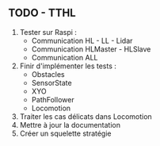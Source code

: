 ## TODO - TTHL

1. Tester sur Raspi :
    * Communication HL - LL - Lidar
    * Communication HLMaster - HLSlave
    * Communication ALL
2. Finir d'implémenter les tests : 
    * Obstacles
    * SensorState
    * XYO
    * PathFollower
    * Locomotion
3. Traiter les cas délicats dans Locomotion
4. Mettre à jour la documentation
5. Créer un squelette stratégie
